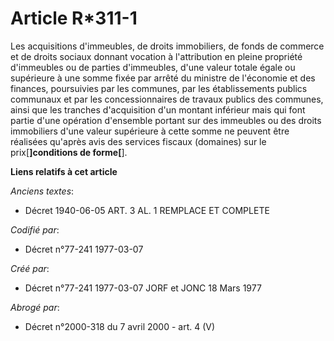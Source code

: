 # Article R*311-1

Les acquisitions d'immeubles, de droits immobiliers, de fonds de commerce et de droits sociaux donnant vocation à
l'attribution en pleine propriété d'immeubles ou de parties d'immeubles, d'une valeur totale égale ou supérieure à une somme
fixée par arrêté du ministre de l'économie et des finances, poursuivies par les communes, par les établissements publics
communaux et par les concessionnaires de travaux publics des communes, ainsi que les tranches d'acquisition d'un montant
inférieur mais qui font partie d'une opération d'ensemble portant sur des immeubles ou des droits immobiliers d'une valeur
supérieure à cette somme ne peuvent être réalisées qu'après avis des services fiscaux (domaines) sur le prix[**]conditions de
forme[**].

**Liens relatifs à cet article**

_Anciens textes_:

  - Décret  1940-06-05 ART. 3 AL. 1 REMPLACE ET COMPLETE

_Codifié par_:

  - Décret n°77-241 1977-03-07

_Créé par_:

  - Décret n°77-241 1977-03-07 JORF et JONC 18 Mars 1977

_Abrogé par_:

  - Décret n°2000-318 du 7 avril 2000 - art. 4 (V)

